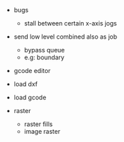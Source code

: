 

- bugs
  - stall between certain x-axis jogs


- send low level combined also as job
  - bypass queue
  - e.g: boundary


- gcode editor

- load dxf
- load gcode

- raster
  - raster fills
  - image raster
